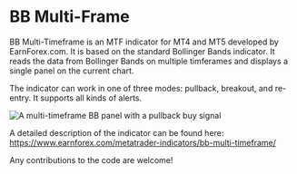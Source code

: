 # BB Multi-Frame

BB Multi-Timeframe is an MTF indicator for MT4 and MT5 developed by EarnForex.com. It is based on the standard Bollinger Bands indicator. It reads the data from Bollinger Bands on multiple timferames and displays a single panel on the current chart.

The indicator can work in one of three modes: pullback, breakout, and re-entry. It supports all kinds of alerts.

![A multi-timeframe BB panel with a pullback buy signal](https://github.com/EarnForex/BB-Multi-Timeframe/blob/main/README_Images/bb-multi-timeframe-example-pullback-signal.png)

A detailed description of the indicator can be found here:
https://www.earnforex.com/metatrader-indicators/bb-multi-timeframe/

Any contributions to the code are welcome!

